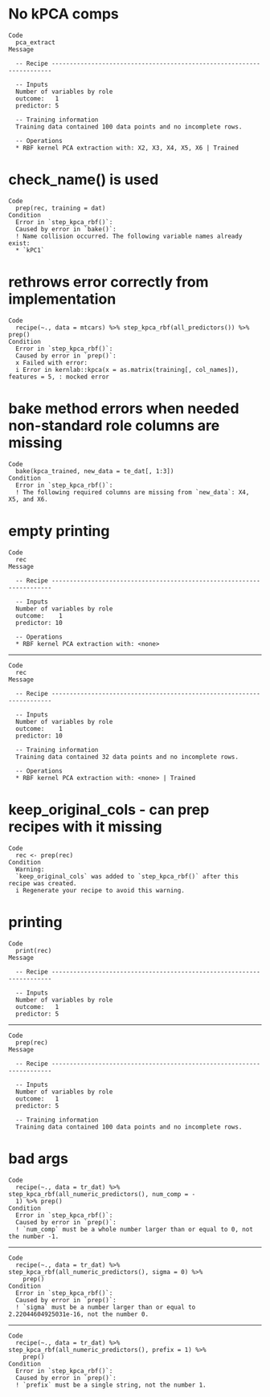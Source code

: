 # No kPCA comps

    Code
      pca_extract
    Message
      
      -- Recipe ----------------------------------------------------------------------
      
      -- Inputs 
      Number of variables by role
      outcome:   1
      predictor: 5
      
      -- Training information 
      Training data contained 100 data points and no incomplete rows.
      
      -- Operations 
      * RBF kernel PCA extraction with: X2, X3, X4, X5, X6 | Trained

# check_name() is used

    Code
      prep(rec, training = dat)
    Condition
      Error in `step_kpca_rbf()`:
      Caused by error in `bake()`:
      ! Name collision occurred. The following variable names already exist:
      * `kPC1`

# rethrows error correctly from implementation

    Code
      recipe(~., data = mtcars) %>% step_kpca_rbf(all_predictors()) %>% prep()
    Condition
      Error in `step_kpca_rbf()`:
      Caused by error in `prep()`:
      x Failed with error:
      i Error in kernlab::kpca(x = as.matrix(training[, col_names]), features = 5, : mocked error

# bake method errors when needed non-standard role columns are missing

    Code
      bake(kpca_trained, new_data = te_dat[, 1:3])
    Condition
      Error in `step_kpca_rbf()`:
      ! The following required columns are missing from `new_data`: X4, X5, and X6.

# empty printing

    Code
      rec
    Message
      
      -- Recipe ----------------------------------------------------------------------
      
      -- Inputs 
      Number of variables by role
      outcome:    1
      predictor: 10
      
      -- Operations 
      * RBF kernel PCA extraction with: <none>

---

    Code
      rec
    Message
      
      -- Recipe ----------------------------------------------------------------------
      
      -- Inputs 
      Number of variables by role
      outcome:    1
      predictor: 10
      
      -- Training information 
      Training data contained 32 data points and no incomplete rows.
      
      -- Operations 
      * RBF kernel PCA extraction with: <none> | Trained

# keep_original_cols - can prep recipes with it missing

    Code
      rec <- prep(rec)
    Condition
      Warning:
      `keep_original_cols` was added to `step_kpca_rbf()` after this recipe was created.
      i Regenerate your recipe to avoid this warning.

# printing

    Code
      print(rec)
    Message
      
      -- Recipe ----------------------------------------------------------------------
      
      -- Inputs 
      Number of variables by role
      outcome:   1
      predictor: 5

---

    Code
      prep(rec)
    Message
      
      -- Recipe ----------------------------------------------------------------------
      
      -- Inputs 
      Number of variables by role
      outcome:   1
      predictor: 5
      
      -- Training information 
      Training data contained 100 data points and no incomplete rows.

# bad args

    Code
      recipe(~., data = tr_dat) %>% step_kpca_rbf(all_numeric_predictors(), num_comp = -
      1) %>% prep()
    Condition
      Error in `step_kpca_rbf()`:
      Caused by error in `prep()`:
      ! `num_comp` must be a whole number larger than or equal to 0, not the number -1.

---

    Code
      recipe(~., data = tr_dat) %>% step_kpca_rbf(all_numeric_predictors(), sigma = 0) %>%
        prep()
    Condition
      Error in `step_kpca_rbf()`:
      Caused by error in `prep()`:
      ! `sigma` must be a number larger than or equal to 2.22044604925031e-16, not the number 0.

---

    Code
      recipe(~., data = tr_dat) %>% step_kpca_rbf(all_numeric_predictors(), prefix = 1) %>%
        prep()
    Condition
      Error in `step_kpca_rbf()`:
      Caused by error in `prep()`:
      ! `prefix` must be a single string, not the number 1.


